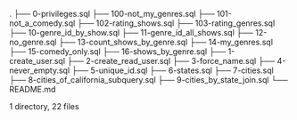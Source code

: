 .
├── 0-privileges.sql
├── 100-not_my_genres.sql
├── 101-not_a_comedy.sql
├── 102-rating_shows.sql
├── 103-rating_genres.sql
├── 10-genre_id_by_show.sql
├── 11-genre_id_all_shows.sql
├── 12-no_genre.sql
├── 13-count_shows_by_genre.sql
├── 14-my_genres.sql
├── 15-comedy_only.sql
├── 16-shows_by_genre.sql
├── 1-create_user.sql
├── 2-create_read_user.sql
├── 3-force_name.sql
├── 4-never_empty.sql
├── 5-unique_id.sql
├── 6-states.sql
├── 7-cities.sql
├── 8-cities_of_california_subquery.sql
├── 9-cities_by_state_join.sql
└── README.md

1 directory, 22 files
